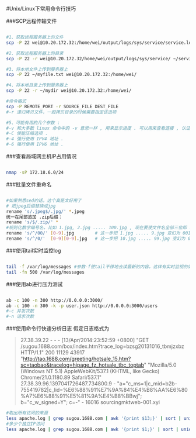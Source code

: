 #Unix/Linux下常用命令行技巧

###SCP远程传输文件
~~~sh

#1、获取远程服务器上的文件
scp -P 22 wei@10.20.172.32:/home/wei/output/logs/sys/service/service.log ~/

#2、获取远程服务器上的目录
scp -P 22 -r wei@10.20.172.32/home/wei/output/logs/sys/service/ ~/service

#3、将本地文件上传到服务器上
scp -P 22 ~/myfile.txt wei@10.20.172.32:/home/wei/

#4、将本地目录上传到服务器上
scp -P 22 -r ~/mydir wei@10.20.172.32:/home/wei/

#命令格式
scp -P REMOTE_PORT -r SOURCE_FILE DEST_FILE
#-r 递归拷贝文件，一般拷贝目录的时候需要指定该选项

#5、可能有用的几个参数 :
#-v 和大多数 linux 命令中的 -v 意思一样 , 用来显示进度 . 可以用来查看连接 , 认证 , 或是配置错误 .
#-C 使能压缩选项 .
#-4 强行使用 IPV4 地址 .
#-6 强行使用 IPV6 地址 .
~~~

###查看局域网主机IP占用情况
~~~sh

nmap -sP 172.18.6.0/24
~~~

###批量文件重命名
~~~sh

#如果熟悉sed的话，这个真是太好用了
# 把jpeg后缀替换成jpg
rename 's/.jpeg$/.jpg/' *.jpeg
统一在尾部追加 .zip后缀：
rename 's/$/.zip/' *
#规则化数字编号名，比如 1.jpg, 2.jpg ..... 100.jpg , 现在要使文件名全部三位即 1.jpg .... 001.jpg
rename 's/^/00/' [0-9].jpg        # 这一步把 1.jpg ..... 9.jpg 变幻为 001.jpg .... 009.jpg
rename 's/^/0/'  [0-9][0-9].jpg   # 这一步把 10.jpg ..... 99.jpg 变幻为 010.jpg ..... 090.jpg
~~~

###使用tail实时监控log
~~~sh

tail -f /var/log/messages #参数-f使tail不停地去读最新的内容，这样有实时监视的效果
tail -fn 500 /var/log/messages
~~~

###使用ab进行压力测试
~~~sh

ab -c 100 -n 300 http://0.0.0.0:3000/
ab -c 100 -n 300 -k -p user.json http://0.0.0.0:3000/users
#-c 并发次数
#-n 请求次数
~~~

###使用命令行快速分析日志
假定日志格式为
> 27.38.39.22 - - - [13/Apr/2014:23:52:59 +0800] "GET /sugou.1688.com/box/index.htm?trace_log=bzsg20131016_tbmjzxbz HTTP/1.1" 200 11129 43917 "http://tao.1688.com/greeting/hotsale_15.htm?sc=taobao&tracelog=hipage_fz_hotsale_tbc_toptab" "Mozilla/5.0 (Windows NT 5.1) AppleWebKit/537.1 (KHTML, like Gecko) Chrome/21.0.1180.89 Safari/537.1" 27.38.39.96.1397041726487.734800.9 - "a=\"c_ms=1|c_mid=b2b-755419782|c_lid=%E6%88%91%E7%9A%84%E4%B8%AA%E6%80%A7%E6%88%91%E5%81%9A%E4%B8%BBwj\"; b=\"c_w_signed=Y\"; c=-" - 16016 sourcingmktweb-001.xyi

~~~sh
#取出所有访问的来源
less apache.log | grep sugou.1688.com | awk '{print $13;}' | sort | uniq
#多少个独立IP访问
less apache.log | grep sugou.1688.com | awk '{print $1;}' | sort | uniq | wc -l
~~~
